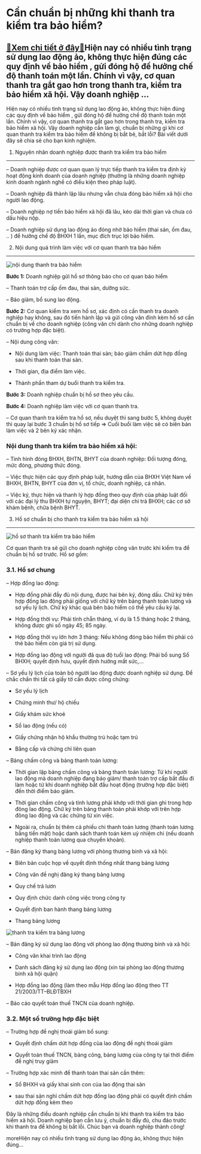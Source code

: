 Cần chuẩn bị những khi thanh tra kiểm tra bảo hiểm?
===================================================

[:gift:Xem chi tiết ở đây:gift:](https://hddtvn.com/can-chuan-bi-nhung-khi-thanh-tra-kiem-tra-bao-hiem/)Hiện nay có nhiều tình trạng sử dụng lao động ảo, không thực hiện đúng các quy định về bảo hiểm , gửi đóng hộ để hưởng chế độ thanh toán một lần. Chính vì vậy, cơ quan thanh tra gắt gao hơn trong thanh tra, kiểm tra bảo hiểm xã hội. Vậy doanh nghiệp …
-----------------------------------------------------------------------------------------------------------------------------------------------------------------------------------------------------------------------------------------------------------

Hiện nay có nhiều tình trạng sử dụng lao động ảo, không thực hiện đúng các quy định về bảo hiểm , gửi đóng hộ để hưởng chế độ thanh toán một lần. Chính vì vậy, cơ quan thanh tra gắt gao hơn trong thanh tra, kiểm tra bảo hiểm xã hội. Vậy doanh nghiệp cần làm gì, chuẩn bị những gì khi cơ quan thanh tra kiểm tra bảo hiểm để không bị bắt bẻ, bắt lỗi? Bài viết dưới đây sẽ chia sẻ cho bạn kinh nghiệm.


1. Nguyên nhân doanh nghiệp được thanh tra kiểm tra bảo hiểm
------------------------------------------------------------


– Doanh nghiệp được cơ quan quan lý trực tiếp thanh tra kiểm tra định kỳ hoạt động kinh doanh của doanh nghiệp (thường là những doanh nghiệp kinh doanh ngành nghề có điều kiện theo pháp luật).


– Doanh nghiệp đã thành lập lâu nhưng vẫn chưa đóng bảo hiểm xã hội cho người lao động.


– Doanh nghiệp nợ tiền bảo hiểm xã hội đã lâu, kéo dài thời gian và chưa có dấu hiệu nộp.


– Doanh nghiệp sử dụng lao động ảo đóng nhờ bảo hiểm (thai sản, ốm đau, .. ) để hưởng chế độ BHXH 1 lần, mục đích trục lợi bảo hiểm.


2. Nội dung quá trình làm việc với cơ quan thanh tra bảo hiểm
-------------------------------------------------------------


![nội dung thanh tra bảo hiểm](https://hddtvn.com/wp-content/uploads/2021/01/4150_onellenorzes-785x532_qsiy.jpg)


**Bước 1:** Doanh nghiệp gửi hồ sơ thông báo cho cơ quan bảo hiểm


– Thanh toán trợ cấp ốm đau, thai sản, dưỡng sức.


– Báo giảm, bổ sung lao động.


**Bước 2:** Cơ quan kiểm tra xem hồ sơ, xác định có cần thanh tra doanh nghiệp hay không, sau đó tiến hành lập và gửi công văn đính kèm hồ sơ cần chuẩn bị về cho doanh nghiệp (công văn chỉ dành cho những doanh nghiệp có trường hợp đặc biệt).


– Nội dung công văn:


+ Nội dung làm việc: Thanh toán thai sản; báo giảm chấm dứt hợp đồng sau khi thanh toán thai sản.


+ Thời gian, địa điểm làm việc.


+ Thành phần tham dự buổi thanh tra kiểm tra.


**Bước 3:** Doanh nghiệp chuẩn bị hồ sơ theo yêu cầu.


**Bước 4:** Doanh nghiệp làm việc với cơ quan thanh tra.


– Cơ quan thanh tra kiểm tra hồ sơ, nếu duyệt thì sang bước 5, không duyệt thì quay lại bước 3 chuẩn bị hồ sơ tiếp => Cuối buổi làm việc sẽ có biên bản làm việc và 2 bên ký xác nhận.


### Nội dung thanh tra kiểm tra bảo hiểm xã hội:


– Tình hình đóng BHXH, BHTN, BHYT của doanh nghiệp: Đối tượng đóng, mức đóng, phương thức đóng.


– Việc thực hiện các quy định pháp luật, hướng dẫn của BHXH Việt Nam về BHXH, BHTN, BHYT của đơn vị, tổ chức, doanh nghiệp, cá nhân.


– Việc ký, thực hiện và thanh lý hợp đồng theo quy định của pháp luật đối với các đại lý thu BHXH tự nguyện, BHYT; đại diện chi trả BHXH; các cơ sở khám bệnh, chữa bệnh BHYT.


3. Hồ sơ chuẩn bị cho thanh tra kiểm tra bảo hiểm xã hội
--------------------------------------------------------


![hồ sơ thanh tra kiểm tra bảo hiểm](https://hddtvn.com/wp-content/uploads/2021/01/1_5-1.jpg)


Cơ quan thanh tra sẽ gửi cho doanh nghiệp công văn trước khi kiểm tra để chuẩn bị hồ sơ trước. Hồ sơ gồm:


### 3.1. Hồ sơ chung


– Hợp đồng lao động:




* Hợp đồng phải đầy đủ nội dung, được hai bên ký, đóng dấu. Chữ ký trên hợp đồng lao động phải giống với chữ ký trên bảng thanh toán lương và sơ yếu lý lịch. Chữ ký khác quá bên bảo hiểm có thể yêu cầu ký lại.

* Hợp đồng thời vụ: Phải tính chẵn tháng, ví dụ là 1.5 tháng hoặc 2 tháng, không được ghi số ngày 45; 85 ngày.

* Hợp đồng thời vụ lớn hơn 3 tháng: Nếu không đóng bảo hiểm thì phải có thẻ bảo hiểm còn giá trị sử dụng.

* Hợp đồng lao động với người đã qua độ tuổi lao động: Phải bổ sung Sổ BHXH; quyết định hưu, quyết định hưởng mất sức,…



– Sơ yếu lý lịch của toàn bộ người lao động được doanh nghiệp sử dụng. Để chắc chắn thì tất cả giấy tờ cần được công chứng:




* Sơ yếu lý lịch

* Chứng minh thư/ hộ chiếu

* Giấy khám sức khoẻ

* Sổ lao động (nếu có)

* Giấy chứng nhận hộ khẩu thường trú hoặc tạm trú

* Bằng cấp và chứng chỉ liên quan



– Bảng chấm công và bảng thanh toán lương:




* Thời gian lập bảng chấm công và bảng thanh toán lương: Từ khi người lao động mà doanh nghiệp đang báo giảm/ thanh toán trợ cấp bắt đầu đi làm hoặc từ khi doanh nghiệp bắt đầu hoạt động (trường hợp đặc biệt) đến thời điểm báo giảm.

* Thời gian chấm công và tính lương phải khớp với thời gian ghi trong hợp đông lao động. Chữ ký trên bảng thanh toán phải khớp với trên hợp đông lao động và các chứng từ xin việc.

* Ngoài ra, chuẩn bị thêm cả phiếu chi thanh toán lương (thanh toán lương bằng tiền mặt) hoặc danh sách thanh toán kèm uỷ nhiệm chi (nếu doanh nghiệp thanh toán lương qua chuyển khoản).



– Bản đăng ký thang bảng lương với phòng thương binh và xã hội:




* Biên bản cuộc họp về quyết định thống nhất thang bảng lương

* Công văn đề nghị đăng ký thang bảng lương

* Quy chế trả lươn

* Quy định chức danh công việc trong công ty

* Quyết định ban hành thang bảng lương

* Thang bảng lương



![thanh tra kiểm tra bảng lương](https://hddtvn.com/wp-content/uploads/2021/01/052913694.jpg)


– Bản đăng ký sử dụng lao động với phòng lao động thương binh và xã hội:




* Công văn khai trình lao động

* Danh sách đăng ký sử dụng lao động (xin tại phòng lao động thương binh xã hội quận)

* Hợp đồng lao động (làm theo mẫu Hợp đồng lao động theo TT 21/2003/TT–BLĐTBXH



– Báo cáo quyết toán thuế TNCN của doanh nghiệp.


### 3.2. Một số trường hợp đặc biệt


– Trường hợp đề nghị thoái giảm bổ sung:




* Quyết định chấm dứt hợp đồng của lao động đề nghị thoái giảm

* Quyết toán thuế TNCN, bảng công, bảng lương của công ty tại thời điểm đề nghị truy giảm



– Trường hợp xác minh để thanh toán thai sản cần thêm:




* Sổ BHXH và giấy khai sinh con của lao động thai sản

* sau thai sản nghỉ chấm dứt hợp đồng lao động phải có quyết định chấm dứt hợp đồng kèm theo



Đây là những điều doanh nghiệp cần chuẩn bị khi thanh tra kiểm tra bảo hiểm xã hội. Doanh nghiệp bạn cần lưu ý, chuẩn bị đầy đủ, chu đáo trước khi thanh tra để không bị bắt lỗi. Chúc bạn và doanh nghiệp thành công!



moreHiện nay có nhiều tình trạng sử dụng lao động ảo, không thực hiện đúng…

